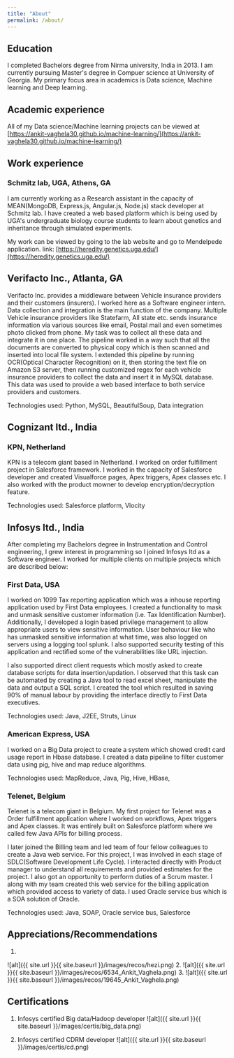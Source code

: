 ```yaml
---
title: "About"
permalink: /about/
---
```


## Education

I completed Bachelors degree from Nirma university, India in 2013. I am currently pursuing Master's degree in Compuer science at University of Georgia. My primary focus area in academics is Data science, Machine learning and Deep learning.

## Academic experience

All of my Data science/Machine learning projects can be viewed at [https://ankit-vaghela30.github.io/machine-learning/](https://ankit-vaghela30.github.io/machine-learning/)

## Work experience

### Schmitz lab, UGA, Athens, GA

I am currently working as a Research assistant in the capacity of MEAN(MongoDB, Express.js, Angular.js, Node.js) stack developer at Schmitz lab. I have created a web based platform which is being used by UGA's undergraduate biology course students to learn about genetics and inheritance through simulated experiments.

My work can be viewed by going to the lab website and go to Mendelpede application.
link: [https://heredity.genetics.uga.edu/](https://heredity.genetics.uga.edu/)

## Verifacto Inc., Atlanta, GA

Verifacto Inc. provides a middleware between Vehicle insurance providers and their customers (insurers). I worked here as a Software engineer intern. Data collection and integration is the main function of the company. Multiple Vehicle insurance providers like Statefarm, All state etc. sends insurance information via various sources like email, Postal mail and even sometimes photo clicked from phone. My task was to collect all these data and integrate it in one place. The pipeline worked in a way such that all the documents are converted to physical copy which is then scanned and inserted into local file system. I extended this pipeline by running OCR(Optical Character Recognition) on it, then storing the text file on Amazon S3 server, then running customized regex for each vehicle insurance providers to collect the data and insert it in MySQL database. This data was used to provide a web based interface to both service providers and customers. 

Technologies used: Python, MySQL, BeautifulSoup, Data integration

## Cognizant ltd., India

### KPN, Netherland

KPN is a telecom giant based in Netherland. I worked on order fulfillment project in Salesforce framework. I worked in the capacity of Salesforce developer and created Visualforce pages, Apex triggers, Apex classes etc. I also worked with the product mowner to develop encryption/decryption feature.

Technologies used: Salesforce platform, Vlocity

## Infosys ltd., India

After completing my Bachelors degree in Instrumentation and Control engineering, I grew interest in programming so I joined Infosys ltd as a Software engineer. I worked for multiple clients on multiple projects which are described below:

### First Data, USA

I worked on 1099 Tax reporting application which was a inhouse reporting application used by First Data employees. I created a functionality to mask and unmask sensitive customer information (i.e. Tax Identification Number). Additionally, I developed a login based privilege management to allow appropriate users to view sensitive information. User behaviour like who has unmasked sensitive information at what time, was also logged on servers using a logging tool splunk. I also supported security testing of this application and rectified some of the vulnerabilities like URL injection.

I also supported direct client requests which mostly asked to create database scripts for data insertion/updation. I observed that this task can be automated by creating a Java tool to read excel sheet, manipulate the data and output a SQL script. I created the tool which resulted in saving 90% of manual labour by providing the interface directly to First Data executives. 

Technologies used: Java, J2EE, Struts, Linux

### American Express, USA

I worked on a Big Data project to create a system which showed credit card usage report in Hbase database. I created a data pipeline to filter customer data using pig, hive and map reduce algorithms.

Technologies used: MapReduce, Java, Pig, Hive, HBase, 

### Telenet, Belgium

Telenet is a telecom giant in Belgium. My first project for Telenet was a Order fulfillment application where I worked on workflows, Apex triggers and Apex classes. It was entirely built on Salesforce platform where we called few Java APIs for billing process.

I later joined the Billing team and led team of four fellow colleagues to create a Java web service. For this project, I was involved in each stage of SDLC(Software Development Life Cycle). I interacted directly with Product manager to understand all requirements and provided estimates for the project. I also got an opportunity to perform duties of a Scrum master. I along with my team created this web service for the billing application which provided access to variety of data. I used Oracle service bus which is a SOA solution of Oracle.

Technologies used: Java, SOAP, Oracle service bus, Salesforce

## Appreciations/Recommendations
1. 
![alt]({{ site.url }}{{ site.baseurl }}/images/recos/hezi.png)
2. 
![alt]({{ site.url }}{{ site.baseurl }}/images/recos/6534_Ankit_Vaghela.png)
3. 
![alt]({{ site.url }}{{ site.baseurl }}/images/recos/19645_Ankit_Vaghela.png)

## Certifications


1. Infosys certified Big data/Hadoop developer
![alt]({{ site.url }}{{ site.baseurl }}/images/certis/big_data.png)


2. Infosys certified CDRM developer
![alt]({{ site.url }}{{ site.baseurl }}/images/certis/cd.png)
